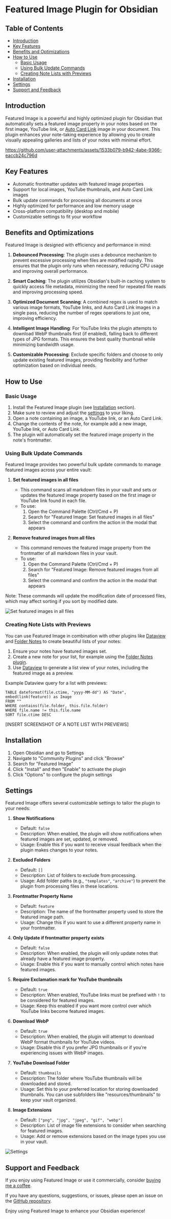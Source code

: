 # Featured Image Plugin for Obsidian

## Table of Contents
- [Introduction](#introduction)
- [Key Features](#key-features)
- [Benefits and Optimizations](#benefits-and-optimizations)
- [How to Use](#how-to-use)
  - [Basic Usage](#basic-usage)
  - [Using Bulk Update Commands](#using-bulk-update-commands)
  - [Creating Note Lists with Previews](#creating-note-lists-with-previews)
- [Installation](#installation)
- [Settings](#settings)
- [Support and Feedback](#support-and-feedback)

## Introduction

Featured Image is a powerful and highly optimized plugin for Obsidian that automatically sets a featured image property in your notes based on the first image, YouTube link, or [Auto Card Link](https://github.com/nekoshita/obsidian-auto-card-link) image in your document. This plugin enhances your note-taking experience by allowing you to create visually appealing galleries and lists of your notes with minimal effort.

https://github.com/user-attachments/assets/1533b079-b942-4abe-9366-eaccb24c796d

## Key Features

- Automatic frontmatter updates with featured image properties
- Support for local images, YouTube thumbnails, and Auto Card Link images
- Bulk update commands for processing all documents at once
- Highly optimized for performance and low memory usage
- Cross-platform compatibility (desktop and mobile)
- Customizable settings to fit your workflow

## Benefits and Optimizations

Featured Image is designed with efficiency and performance in mind:

1. **Debounced Processing**: The plugin uses a debounce mechanism to prevent excessive processing when files are modified rapidly. This ensures that the plugin only runs when necessary, reducing CPU usage and improving overall performance.

2. **Smart Caching**: The plugin utilizes Obsidian's built-in caching system to quickly access file metadata, minimizing the need for repeated file reads and improving processing speed.

3. **Optimized Document Scanning**: A combined regex is used to match various image formats, YouTube links, and Auto Card Link images in a single pass, reducing the number of regex operations to just one, improving efficiency.

4. **Intelligent Image Handling**: For YouTube links the plugin attempts to download WebP thumbnails first (if enabled), falling back to different types of JPG formats. This ensures the best quality thumbnail while minimizing bandwidth usage.

5. **Customizable Processing**: Exclude specific folders and choose to only update existing featured images, providing flexibility and further optimization based on individual needs.

## How to Use

### Basic Usage

1. Install the Featured Image plugin (see [Installation](#installation) section).
2. Make sure to review and adjust the [settings](#settings) to your liking.
3. Open a note containing an image, a YouTube link, or an Auto Card Link.
4. Change the contents of the note, for example add a new image, YouTube link, or Auto Card Link.
5. The plugin will automatically set the featured image property in the note's frontmatter.

### Using Bulk Update Commands

Featured Image provides two powerful bulk update commands to manage featured images across your entire vault:

1. **Set featured images in all files**
   - This command scans all markdown files in your vault and sets or updates the featured image property based on the first image or YouTube link found in each file.
   - To use:
     1. Open the Command Palette (Ctrl/Cmd + P)
     2. Search for "Featured Image: Set featured images in all files"
     3. Select the command and confirm the action in the modal that appears

2. **Remove featured images from all files**
   - This command removes the featured image property from the frontmatter of all markdown files in your vault.
   - To use:
     1. Open the Command Palette (Ctrl/Cmd + P)
     2. Search for "Featured Image: Remove featured images from all files"
     3. Select the command and confirm the action in the modal that appears

Note: These commands will update the modification date of processed files, which may affect sorting if you sort by modified date.

![Set featured images in all files](images/bulk-update-1.png)

### Creating Note Lists with Previews

You can use Featured Image in combination with other plugins like [Dataview](https://blacksmithgu.github.io/obsidian-dataview/) and [Folder Notes](https://github.com/LostPaul/obsidian-folder-notes) to create beautiful lists of your notes:

1. Ensure your notes have featured images set.
2. Create a new note for your list, for example using the [Folder Notes plugin](https://github.com/LostPaul/obsidian-folder-notes).
3. Use [Dataview](https://blacksmithgu.github.io/obsidian-dataview/) to generate a list view of your notes, including the featured image as a preview.

Example Dataview query for a list with previews:

```dataview
TABLE dateformat(file.ctime, "yyyy-MM-dd") AS "Date", embed(link(feature)) as Image
FROM ""
WHERE contains(file.folder, this.file.folder)
WHERE file.name != this.file.name
SORT file.ctime DESC
```

[INSERT SCREENSHOT OF A NOTE LIST WITH PREVIEWS]

## Installation

1. Open Obsidian and go to Settings
2. Navigate to "Community Plugins" and click "Browse"
3. Search for "Featured Image"
4. Click "Install" and then "Enable" to activate the plugin
5. Click "Options" to configure the plugin settings

## Settings

Featured Image offers several customizable settings to tailor the plugin to your needs:

1. **Show Notifications**
   - Default: `false`
   - Description: When enabled, the plugin will show notifications when featured images are set, updated, or removed.
   - Usage: Enable this if you want to receive visual feedback when the plugin makes changes to your notes.

2. **Excluded Folders**
   - Default: `[]`
   - Description: List of folders to exclude from processing.
   - Usage: Add folder paths (e.g., `"templates"`, `"archive"`) to prevent the plugin from processing files in these locations.

3. **Frontmatter Property Name**
   - Default: `feature`
   - Description: The name of the frontmatter property used to store the featured image path.
   - Usage: Change this if you want to use a different property name in your frontmatter.

4. **Only Update if frontmatter property exists**
   - Default: `false`
   - Description: When enabled, the plugin will only update notes that already have a featured image property.
   - Usage: Enable this if you want to manually control which notes have featured images.

5. **Require Exclamation mark for YouTube thumbnails**
   - Default: `true`
   - Description: When enabled, YouTube links must be prefixed with `!` to be considered for featured images.
   - Usage: Keep this enabled if you want more control over which YouTube links become featured images.

6. **Download WebP**
   - Default: `true`
   - Description: When enabled, the plugin will attempt to download WebP format thumbnails for YouTube videos.
   - Usage: Disable this if you prefer JPG thumbnails or if you're experiencing issues with WebP images.

7. **YouTube Download Folder**
   - Default: `thumbnails`
   - Description: The folder where YouTube thumbnails will be downloaded and stored.
   - Usage: Set this to your preferred location for storing downloaded thumbnails. You can use subfolders like "resources/thumbnails" to keep your vault organized.

8. **Image Extensions**
   - Default: `["png", "jpg", "jpeg", "gif", "webp"]`
   - Description: List of image file extensions to consider when searching for featured images.
   - Usage: Add or remove extensions based on the image types you use in your vault.

![Settings](images/settings.png)

## Support and Feedback

If you enjoy using Featured Image or use it commercially, consider [buying me a coffee](https://buymeacoffee.com/johansan).

If you have any questions, suggestions, or issues, please open an issue on the [GitHub repository](https://github.com/johansan/obsidian-featured-image).

Enjoy using Featured Image to enhance your Obsidian experience!
